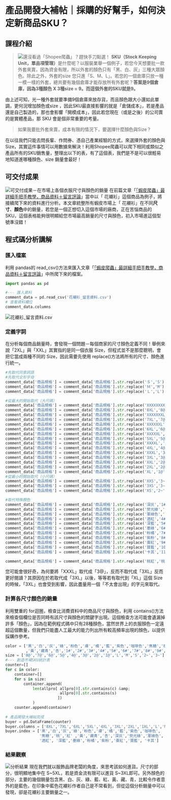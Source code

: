 # 產品開發大補帖｜採購的好幫手，如何決定新商品SKU？
## 課程介紹
> ![還沒看過「Shopee爬蟲」？趕快手刀點選！](/class?c=3&a=110)
<strong>SKU（Stock Keeping Unit，單品項管理）</strong>是什麼呢？以服裝業舉一個例子，若您今天想要批一款外套來賣，因為資金有限，所以外套的顏色只有「黑、白、灰」三種大眾顏色。除此之外，外套的size 您只進「S、M、L」。若您的一個倉庫只放一種一模一樣的外套，總共要有幾個倉庫才能存放所有外套呢？<strong>答案是9個倉庫，因為3種顏色 X 3種size = 9。而這個外套的SKU就是9。</strong>

由上述可知，光一種外套就要準備9個倉庫來放存貨，而且顏色跟大小還如此單調，更何況增加顏色或size ，因此SKU最直接影響的就是「倉儲成本」，若是產品還是自己製造的，那也會影響「開模成本」，因此若您現在（或是之後）的公司賣的是實體產品，那 SKU 會是個非常重要的考量。

> 如果我要批外套來賣，成本有限的情況下，要選擇什麼顏色與Size？

在以往我們只能去問長輩、作問券、憑自己產業經驗的方式，來選擇外套的顏色與Size，其實這件事情可以用數據來解決！利用Shopee爬蟲可以爬下相同或類似之產品所有的SKU銷售量，整理出以下的表，有了這個表，我們是不是可以很輕易地知道進哪種顏色、size 銷量會最好！

## 可交付成果
![可交付成果－在市場上各個衣服尺寸與顏色的銷量](https://cdn-images-1.medium.com/max/1200/1*-9_QCHMdgqzgN8_SYjs0RA.png)
在前篇文章「[「蝦皮爬蟲」最詳細手把手教學，商品資料＋留言評論](/class?c=3&a=110)」當中以「 花襯衫」這個商品為例子，將接續爬下來的資料進行分析。本文章統整所有蝦皮市場上「 花襯衫」在不同<strong>尺寸</strong>、<strong>顏色</strong>中的銷量，若您是一個正想切入這個市場的廠商，正在苦惱商品的SKU，這個表格能夠很明顯給您市場最高銷量的尺寸與顏色，初入市場進這個型號準沒錯！

## 程式碼分析講解
### 匯入檔案
利用 pandas的 read_csv()方法來匯入文章「[「蝦皮爬蟲」最詳細手把手教學，商品資料＋留言評論](/class?c=3&a=110)」中所爬下來的檔案。
```python
import pandas as pd

#--- 匯入資料
comment_data = pd.read_csv('花襯衫_留言資料.csv')
# 查看資料欄位
comment_data.columns
```

![花襯衫_留言資料.csv](https://cdn-images-1.medium.com/max/1200/1*Ujgj5otukfL3-XG3hCBiFw.png)

### 定義字詞
在分析每個商品銷量時，會發現一個問題－每個商家的尺寸顏色定義不同！舉例來說「2XL」與「XXL」其實指的是同一個衣服 Size，但程式並不是那麼聰明，會把它當成兩種不同的 Size，因此需要先使用 replace()方法將所有的尺寸、顏色進行統一。
```python
#先取代同意詞語
#先取代全形字母
comment_data['商品規格'] = comment_data['商品規格'].str.replace('Ｓ','S')
comment_data['商品規格'] = comment_data['商品規格'].str.replace('Ｍ','M')
comment_data['商品規格'] = comment_data['商品規格'].str.replace('Ｌ','L')

#從最大的開始取代（大尺碼）
comment_data['商品規格'] = comment_data['商品規格'].str.replace('XXXXXXXXL','8@')
comment_data['商品規格'] = comment_data['商品規格'].str.replace('8XL','8@')
comment_data['商品規格'] = comment_data['商品規格'].str.replace('XXXXXXXL','7@')
comment_data['商品規格'] = comment_data['商品規格'].str.replace('7XL','7@')
comment_data['商品規格'] = comment_data['商品規格'].str.replace('XXXXXXL','6@')
comment_data['商品規格'] = comment_data['商品規格'].str.replace('6XL','6@')
comment_data['商品規格'] = comment_data['商品規格'].str.replace('XXXXXL','5@')
comment_data['商品規格'] = comment_data['商品規格'].str.replace('5XL','5@')
comment_data['商品規格'] = comment_data['商品規格'].str.replace('XXXXL','4@')
comment_data['商品規格'] = comment_data['商品規格'].str.replace('4XL','4@')
comment_data['商品規格'] = comment_data['商品規格'].str.replace('XXXL','3@')
comment_data['商品規格'] = comment_data['商品規格'].str.replace('3XL','3@')
comment_data['商品規格'] = comment_data['商品規格'].str.replace('XXL','2@')
comment_data['商品規格'] = comment_data['商品規格'].str.replace('2XL','2@')
comment_data['商品規格'] = comment_data['商品規格'].str.replace('XL','1@')
#從最小的開始取代（小尺碼）
comment_data['商品規格'] = comment_data['商品規格'].str.replace('XXS','3~')
comment_data['商品規格'] = comment_data['商品規格'].str.replace('3XS','3~')
comment_data['商品規格'] = comment_data['商品規格'].str.replace('XS','2~')

#取代特殊顏色
comment_data['商品規格'] = comment_data['商品規格'].str.replace('深灰','1#')
comment_data['商品規格'] = comment_data['商品規格'].str.replace('熒光綠','2#')
comment_data['商品規格'] = comment_data['商品規格'].str.replace('軍綠色','3#')
comment_data['商品規格'] = comment_data['商品規格'].str.replace('酒紅','4#')
comment_data['商品規格'] = comment_data['商品規格'].str.replace('深藍','5#')
comment_data['商品規格'] = comment_data['商品規格'].str.replace('墨綠','6#')
comment_data['商品規格'] = comment_data['商品規格'].str.replace('粉橘','7#')
comment_data['商品規格'] = comment_data['商品規格'].str.replace('紫粉','8#')
comment_data['商品規格'] = comment_data['商品規格'].str.replace('棗紅','9#')
comment_data['商品規格'] = comment_data['商品規格'].str.replace('寶藍','10#')
comment_data['商品規格'] = comment_data['商品規格'].str.replace('卡其','11#')

comment_data['商品規格'] = comment_data['商品規格'].str.replace('桃紅','桃')
```

您可能會很好奇，為何要將「XXXL」取代成「3@」，反而不取代成「3XL」反而更好閱讀？其原因在於若取代成「3XL」以後，等等若有取代到「XL」這個 Size的時候，「3XL」也會受到影響，因此盡量用一個「不太會出現」的字元來取代。


### 計算各尺寸顏色的銷量
利用雙重的 for迴圈，檢查比消費資料中的商品尺寸與顏色，利用 contains()方法來檢查個欄位是否同時有該尺寸與顏色的關鍵字出現。這個檢查方法可能會遺漏掉許多「顏色」，因為在範例程式碼中只有28種顏色，當然世界上的衣服顏色一定遠超這個數量，但我們只能盡人工最大的能力列出所有較高頻率出現的顏色，以提供採購作參考。
```python
color = ['黑','白','灰','綠','粉色','膚','橘','藍','紫色','咖啡色','焦糖','桃','紅'
         ,'黃','藏青','杏','1#','2#','3#','4#','5#','6#','7#','8#','9#','10#','11#']
size = ['8@','7@','6@','5@','4@','3@','2@','1@','L','M','S','2~','3~']
#--- 創造市場SKU統計表
counter=[]
for c in color:
    container=[]
    for s in size:
        container.append(
            len(allpro[ allpro[0].str.contains(c) &amp;
                        allpro[0].str.contains(s)
                       ])
            )
    counter.append(container)
    
# 產品開發大補帖完成
buyer = pd.DataFrame(counter)
buyer.columns = ['8XL','7XL','6XL','5XL','4XL','3XL','2XL','1XL','L','M','S','2XS','3XS']
buyer.index = ['黑','白','灰','綠','粉色','膚','橘','藍','紫色','咖啡色',
               '焦糖','桃','紅' ,'黃','藏青','杏','深灰','熒光綠','軍綠色',
               '酒紅', '深藍','墨綠','粉橘','紫粉','棗紅','寶藍', '卡其']
```
### 結果觀察
![分析結果](https://cdn-images-1.medium.com/max/1200/1*-9_QCHMdgqzgN8_SYjs0RA.png)
現在我們就以服飾品牌老闆的角度，來思考該如何進貨。尺寸的部分，很明顯地集中在 S~5XL，若是資金流有限可以進貨 S~3XL即可。另外顏色的部分，主要的幾個銷量包含黑、白、灰、綠、藍、紅、黃、藏、青，比較令作者意外的是藍色，在印象中藍色花襯衫作者自己是不常看到，但從這個分析銷量中可以發現，卻是花襯衫主要銷量之一。
